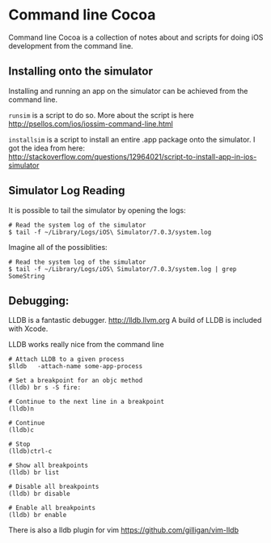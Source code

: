 # Command line Cocoa

Command line Cocoa is a collection of notes about and scripts for
doing iOS development from the command line.

## Installing onto the simulator

Installing and running an app on the simulator can be achieved
from the command line.

`runsim` is a script to do so. More about the script is here
<http://psellos.com/ios/iossim-command-line.html>

`installsim` is a script to install an entire .app package onto
the simulator. I got the idea from here:
<http://stackoverflow.com/questions/12964021/script-to-install-app-in-ios-simulator>

## Simulator Log Reading

It is possible to tail the simulator by opening the logs:

    # Read the system log of the simulator
    $ tail -f ~/Library/Logs/iOS\ Simulator/7.0.3/system.log

Imagine all of the possiblities:

    # Read the system log of the simulator
    $ tail -f ~/Library/Logs/iOS\ Simulator/7.0.3/system.log | grep SomeString

## Debugging:

LLDB is a fantastic debugger. <http://lldb.llvm.org> A build of LLDB is included with Xcode.

LLDB works really nice from the command line

    # Attach LLDB to a given process
    $lldb   -attach-name some-app-process

    # Set a breakpoint for an objc method
    (lldb) br s -S fire:

    # Continue to the next line in a breakpoint
    (lldb)n

    # Continue
    (lldb)c

    # Stop
    (lldb)ctrl-c

    # Show all breakpoints
    (lldb) br list

    # Disable all breakpoints
    (lldb) br disable

    # Enable all breakpoints
    (lldb) br enable

There is also a lldb plugin for vim
<https://github.com/gilligan/vim-lldb>

